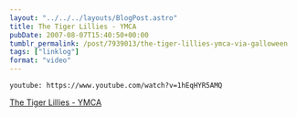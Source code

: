```yaml
---
layout: "../../../layouts/BlogPost.astro"
title: The Tiger Lillies - YMCA
pubDate: 2007-08-07T15:40:50+00:00
tumblr_permalink: /post/7939013/the-tiger-lillies-ymca-via-galloween
tags: ["linklog"]
format: "video"
---
```


`youtube: https://www.youtube.com/watch?v=1hEqHYR5AMQ`

[The Tiger Lillies - YMCA][1]

[1]: https://www.youtube.com/watch?v=1hEqHYR5AMQ
